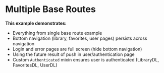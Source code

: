 # Multiple Base Routes

**This example demonstrates:**
* Everything from single base route example
* Bottom navigation (library, favorites, user pages) persists across navigation
* Login and error pages are full screen (hide bottom navigation)
* Using the future result of push in user/authentication page
* Custom `Authenticated` mixin ensures user is authenticated (LibraryDL, FavoritesDL, UserDL)